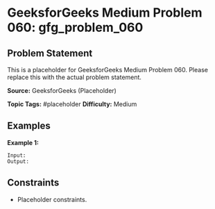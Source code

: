 # GeeksforGeeks Medium Problem 060: gfg_problem_060

## Problem Statement

This is a placeholder for GeeksforGeeks Medium Problem 060.
Please replace this with the actual problem statement.

**Source:** GeeksforGeeks (Placeholder)

**Topic Tags:** #placeholder
**Difficulty:** Medium

## Examples

**Example 1:**

```
Input:
Output:
```

## Constraints

- Placeholder constraints.
